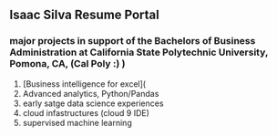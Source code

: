 ## Isaac Silva Resume Portal
### major projects in support of the Bachelors of Business Administration at California State Polytechnic University, Pomona, CA, (Cal Poly :) )
1. [Business intelligence for excel](
2. Advanced analytics, Python/Pandas
3. early satge data science experiences
4. cloud infastructures (cloud 9 IDE) 
5. supervised machine learning
